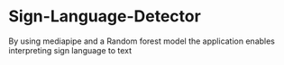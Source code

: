 # Sign-Language-Detector
By using mediapipe and a Random forest model the application enables interpreting sign language to text

